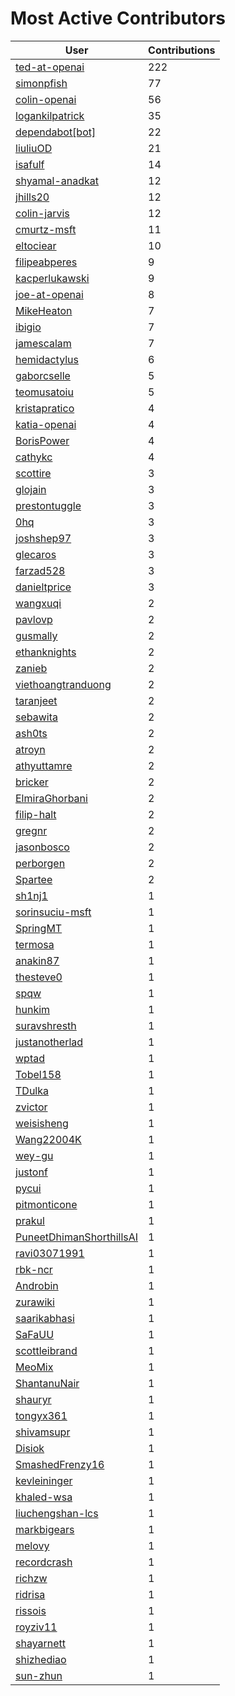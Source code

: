 # Most Active Contributors

| User | Contributions |
| ---- | -------------- |
| [ted-at-openai](https://github.com/ted-at-openai) | 222 |
| [simonpfish](https://github.com/simonpfish) | 77 |
| [colin-openai](https://github.com/colin-openai) | 56 |
| [logankilpatrick](https://github.com/logankilpatrick) | 35 |
| [dependabot[bot]](https://github.com/dependabot[bot]) | 22 |
| [liuliuOD](https://github.com/liuliuOD) | 21 |
| [isafulf](https://github.com/isafulf) | 14 |
| [shyamal-anadkat](https://github.com/shyamal-anadkat) | 12 |
| [jhills20](https://github.com/jhills20) | 12 |
| [colin-jarvis](https://github.com/colin-jarvis) | 12 |
| [cmurtz-msft](https://github.com/cmurtz-msft) | 11 |
| [eltociear](https://github.com/eltociear) | 10 |
| [filipeabperes](https://github.com/filipeabperes) | 9 |
| [kacperlukawski](https://github.com/kacperlukawski) | 9 |
| [joe-at-openai](https://github.com/joe-at-openai) | 8 |
| [MikeHeaton](https://github.com/MikeHeaton) | 7 |
| [ibigio](https://github.com/ibigio) | 7 |
| [jamescalam](https://github.com/jamescalam) | 7 |
| [hemidactylus](https://github.com/hemidactylus) | 6 |
| [gaborcselle](https://github.com/gaborcselle) | 5 |
| [teomusatoiu](https://github.com/teomusatoiu) | 5 |
| [kristapratico](https://github.com/kristapratico) | 4 |
| [katia-openai](https://github.com/katia-openai) | 4 |
| [BorisPower](https://github.com/BorisPower) | 4 |
| [cathykc](https://github.com/cathykc) | 4 |
| [scottire](https://github.com/scottire) | 3 |
| [glojain](https://github.com/glojain) | 3 |
| [prestontuggle](https://github.com/prestontuggle) | 3 |
| [0hq](https://github.com/0hq) | 3 |
| [joshshep97](https://github.com/joshshep97) | 3 |
| [glecaros](https://github.com/glecaros) | 3 |
| [farzad528](https://github.com/farzad528) | 3 |
| [danieltprice](https://github.com/danieltprice) | 3 |
| [wangxuqi](https://github.com/wangxuqi) | 2 |
| [pavlovp](https://github.com/pavlovp) | 2 |
| [gusmally](https://github.com/gusmally) | 2 |
| [ethanknights](https://github.com/ethanknights) | 2 |
| [zanieb](https://github.com/zanieb) | 2 |
| [viethoangtranduong](https://github.com/viethoangtranduong) | 2 |
| [taranjeet](https://github.com/taranjeet) | 2 |
| [sebawita](https://github.com/sebawita) | 2 |
| [ash0ts](https://github.com/ash0ts) | 2 |
| [atroyn](https://github.com/atroyn) | 2 |
| [athyuttamre](https://github.com/athyuttamre) | 2 |
| [bricker](https://github.com/bricker) | 2 |
| [ElmiraGhorbani](https://github.com/ElmiraGhorbani) | 2 |
| [filip-halt](https://github.com/filip-halt) | 2 |
| [gregnr](https://github.com/gregnr) | 2 |
| [jasonbosco](https://github.com/jasonbosco) | 2 |
| [perborgen](https://github.com/perborgen) | 2 |
| [Spartee](https://github.com/Spartee) | 2 |
| [sh1nj1](https://github.com/sh1nj1) | 1 |
| [sorinsuciu-msft](https://github.com/sorinsuciu-msft) | 1 |
| [SpringMT](https://github.com/SpringMT) | 1 |
| [termosa](https://github.com/termosa) | 1 |
| [anakin87](https://github.com/anakin87) | 1 |
| [thesteve0](https://github.com/thesteve0) | 1 |
| [spqw](https://github.com/spqw) | 1 |
| [hunkim](https://github.com/hunkim) | 1 |
| [suravshresth](https://github.com/suravshresth) | 1 |
| [justanotherlad](https://github.com/justanotherlad) | 1 |
| [wptad](https://github.com/wptad) | 1 |
| [Tobel158](https://github.com/Tobel158) | 1 |
| [TDulka](https://github.com/TDulka) | 1 |
| [zvictor](https://github.com/zvictor) | 1 |
| [weisisheng](https://github.com/weisisheng) | 1 |
| [Wang22004K](https://github.com/Wang22004K) | 1 |
| [wey-gu](https://github.com/wey-gu) | 1 |
| [justonf](https://github.com/justonf) | 1 |
| [pycui](https://github.com/pycui) | 1 |
| [pitmonticone](https://github.com/pitmonticone) | 1 |
| [prakul](https://github.com/prakul) | 1 |
| [PuneetDhimanShorthillsAI](https://github.com/PuneetDhimanShorthillsAI) | 1 |
| [ravi03071991](https://github.com/ravi03071991) | 1 |
| [rbk-ncr](https://github.com/rbk-ncr) | 1 |
| [Androbin](https://github.com/Androbin) | 1 |
| [zurawiki](https://github.com/zurawiki) | 1 |
| [saarikabhasi](https://github.com/saarikabhasi) | 1 |
| [SaFaUU](https://github.com/SaFaUU) | 1 |
| [scottleibrand](https://github.com/scottleibrand) | 1 |
| [MeoMix](https://github.com/MeoMix) | 1 |
| [ShantanuNair](https://github.com/ShantanuNair) | 1 |
| [shauryr](https://github.com/shauryr) | 1 |
| [tongyx361](https://github.com/tongyx361) | 1 |
| [shivamsupr](https://github.com/shivamsupr) | 1 |
| [Disiok](https://github.com/Disiok) | 1 |
| [SmashedFrenzy16](https://github.com/SmashedFrenzy16) | 1 |
| [kevleininger](https://github.com/kevleininger) | 1 |
| [khaled-wsa](https://github.com/khaled-wsa) | 1 |
| [liuchengshan-lcs](https://github.com/liuchengshan-lcs) | 1 |
| [markbigears](https://github.com/markbigears) | 1 |
| [melovy](https://github.com/melovy) | 1 |
| [recordcrash](https://github.com/recordcrash) | 1 |
| [richzw](https://github.com/richzw) | 1 |
| [ridrisa](https://github.com/ridrisa) | 1 |
| [rissois](https://github.com/rissois) | 1 |
| [royziv11](https://github.com/royziv11) | 1 |
| [shayarnett](https://github.com/shayarnett) | 1 |
| [shizhediao](https://github.com/shizhediao) | 1 |
| [sun-zhun](https://github.com/sun-zhun) | 1 |

